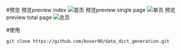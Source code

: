 #预览
预览preview index
![](https://github.com/boser90/data_dict_generation/blob/master/preview/1.png?raw=true "首页")
预览preview single page
![](https://github.com/boser90/data_dict_generation/blob/master/preview/2.png?raw=true "单页")
预览preview total page
![](https://github.com/boser90/data_dict_generation/blob/master/preview/3.png?raw=true "总页")

#使用

    git clone https://github.com/boser90/data_dict_generation.git

